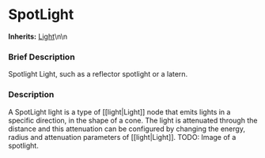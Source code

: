 #  SpotLight  
**Inherits:** [Light](class_light)\\n\\n
###  Brief Description  
Spotlight Light, such as a reflector spotlight or a latern.

###  Description  
A SpotLight light is a type of [[light|Light]] node that emits lights in a specific direction, in the shape of a cone. The light is attenuated through the distance and this attenuation can be configured by changing the energy, radius and attenuation parameters of [[light|Light]]. TODO: Image of a spotlight.
